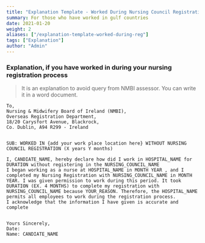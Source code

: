 ```yaml
---
title: "Explanation Template - Worked During Nursing Council Registration"
summary: For those who have worked in gulf countries
date: 2021-01-20
weight: 2
aliases: ["/explanation-template-worked-during-reg"]
tags: ["Explanation"]
author: "Admin"
---
```


### Explanation, if you have worked in during your nursing registration process
> It is an explanation to avoid query from NMBI assessor. You can write it in a word document.

```gist
To,
Nursing & Midwifery Board of Ireland (NMBI),
Overseas Registration Department,
18/20 Carysfort Avenue, Blackrock,
Co. Dublin, A94 R299 - Ireland
 

SUB: WORKED IN {add your work place location here} WITHOUT NURSING COUNCIL REGISTRATION (X years Y months)
 
I, CANDIATE_NAME, hereby declare how did I work in HOSPITAL_NAME for DURATION without registering in the NURSING_COUNCIL_NAME 
I began working as a nurse at HOSPITAL_NAME in MONTH YEAR , and I completed my Nursing Registration with NURSING_COUNCIL_NAME in MONTH YEAR. I was given permission to work during this period. It took DURATION (EX. 4 MONTHS) to complete my registration with NURSING_COUNCIL_NAME because YOUR_REASON. Therefore, the HOSPITAL_NAME permits all employees to work during the registration process.
I acknowledge that the information I have given is accurate and complete


Yours Sincerely,                                                                                              Date: 
Name: CANDIATE_NAME

```
